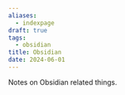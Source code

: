 ```yaml
---
aliases:
  - indexpage
draft: true
tags:
  - obsidian
title: Obsidian
date: 2024-06-01
---
```


Notes on Obsidian related things.